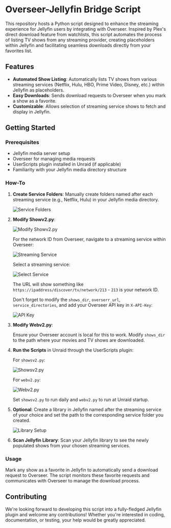 # Overseer-Jellyfin Bridge Script

This repository hosts a Python script designed to enhance the streaming experience for Jellyfin users by integrating with Overseer. Inspired by Plex's direct download feature from watchlists, this script automates the process of listing TV shows from any streaming provider, creating placeholders within Jellyfin and facilitating seamless downloads directly from your favorites list.

## Features

- **Automated Show Listing**: Automatically lists TV shows from various streaming services (Netflix, Hulu, HBO, Prime Video, Disney, etc.) within Jellyfin as placeholders.
- **Easy Downloads**: Sends download requests to Overseer when you mark a show as a favorite.
- **Customizable**: Allows selection of streaming service shows to fetch and display in Jellyfin.

## Getting Started

### Prerequisites

- Jellyfin media server setup
- Overseer for managing media requests
- UserScripts plugin installed in Unraid (if applicable)
- Familiarity with your Jellyfin media directory structure

### How-To

1. **Create Service Folders**: Manually create folders named after each streaming service (e.g., Netflix, Hulu) in your Jellyfin media directory.

    ![Service Folders](https://github.com/geekfreak21/Overseer-and-Jellyfin-Bridged/assets/102196550/687d895f-ef57-466f-9d81-84a2aa2ecc40)

2. **Modify Showv2.py**:

    ![Modify Showv2.py](https://github.com/geekfreak21/Overseer-and-Jellyfin-Bridged/assets/102196550/1ade1266-5269-4fe0-9823-3292f32d1398)

    For the network ID from Overseer, navigate to a streaming service within Overseer:

    ![Streaming Service](https://github.com/geekfreak21/Overseer-and-Jellyfin-Bridged/assets/102196550/72338688-654e-463b-84dd-908b9ddc6bb5)

    Select a streaming service:

    ![Select Service](https://github.com/geekfreak21/Overseer-and-Jellyfin-Bridged/assets/102196550/dca3f06f-f550-4a09-acc2-ada9a7594427)

    The URL will show something like `https://ipaddress/discover/tv/network/213` - `213` is your network ID.

    Don't forget to modify the `shows_dir`, `overserr_url`, `service_directories`, and add your Overseer API key in `X-API-Key`:

    ![API Key](https://github.com/geekfreak21/Overseer-and-Jellyfin-Bridged/assets/102196550/7372c905-b25c-489f-99fe-7da1b8e86b10)

3. **Modify Webv2.py**:

    Ensure your Overseer account is local for this to work. Modify `shows_dir` to the path where your movies and TV shows are downloaded.

4. **Run the Scripts** in Unraid through the UserScripts plugin:

    For `showsv2.py`:

    ![Showsv2.py](https://github.com/geekfreak21/Overseer-and-Jellyfin-Bridged/assets/102196550/bff8a9ca-f831-485e-9498-8de3292acc8c)

    For `webv2.py`:

    ![Webv2.py](https://github.com/geekfreak21/Overseer-and-Jellyfin-Bridged/assets/102196550/6d813b5c-6371-401b-8d7f-c209746b5518)

    Set `showsv2.py` to run daily and `webv2.py` to run at Unraid startup.

5. **Optional**: Create a library in Jellyfin named after the streaming service of your choice and set the path to the corresponding service folder you created.

    ![Library Setup](https://github.com/geekfreak21/Overseer-and-Jellyfin-Bridged/assets/102196550/322b0714-bf7a-44b5-9279-83ff18ec62fd)

6. **Scan Jellyfin Library**: Scan your Jellyfin library to see the newly populated shows from your chosen streaming services.

### Usage

Mark any show as a favorite in Jellyfin to automatically send a download request to Overseer. The script monitors these favorite requests and communicates with Overseer to manage the download process.

## Contributing

We're looking forward to developing this script into a fully-fledged Jellyfin plugin and welcome any contributions! Whether you're interested in coding, documentation, or testing, your help would be greatly appreciated.
